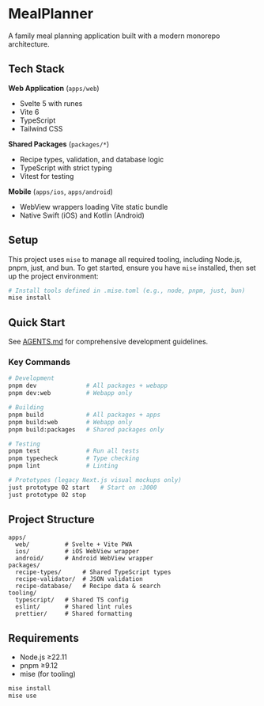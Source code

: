 # MealPlanner

A family meal planning application built with a modern monorepo architecture.

## Tech Stack

**Web Application** (`apps/web`)
- Svelte 5 with runes
- Vite 6
- TypeScript
- Tailwind CSS

**Shared Packages** (`packages/*`)
- Recipe types, validation, and database logic
- TypeScript with strict typing
- Vitest for testing

**Mobile** (`apps/ios`, `apps/android`)
- WebView wrappers loading Vite static bundle
- Native Swift (iOS) and Kotlin (Android)


## Setup

This project uses `mise` to manage all required tooling, including Node.js, pnpm, just, and bun. To get started, ensure you have `mise` installed, then set up the project environment:

```bash
# Install tools defined in .mise.toml (e.g., node, pnpm, just, bun)
mise install
```

## Quick Start

See [AGENTS.md](./AGENTS.md) for comprehensive development guidelines.

### Key Commands

```bash
# Development
pnpm dev              # All packages + webapp
pnpm dev:web          # Webapp only

# Building
pnpm build            # All packages + apps
pnpm build:web        # Webapp only
pnpm build:packages   # Shared packages only

# Testing
pnpm test             # Run all tests
pnpm typecheck        # Type checking
pnpm lint             # Linting

# Prototypes (legacy Next.js visual mockups only)
just prototype 02 start   # Start on :3000
just prototype 02 stop
```

## Project Structure

```
apps/
  web/          # Svelte + Vite PWA
  ios/          # iOS WebView wrapper
  android/      # Android WebView wrapper
packages/
  recipe-types/      # Shared TypeScript types
  recipe-validator/  # JSON validation
  recipe-database/   # Recipe data & search
tooling/
  typescript/   # Shared TS config
  eslint/       # Shared lint rules
  prettier/     # Shared formatting
```

## Requirements

- Node.js ≥22.11
- pnpm ≥9.12
- mise (for tooling)

```bash
mise install
mise use
```
